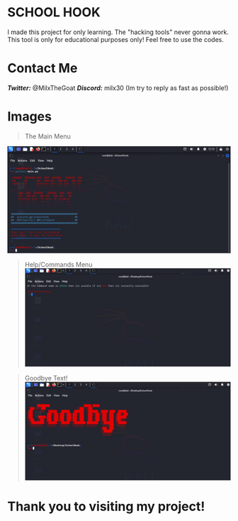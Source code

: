 # SCHOOL HOOK

I made this project for only learning. The "hacking tools" never gonna work.
This tool is only for educational purposes only!
Feel free to use the codes.

# Contact Me

***Twitter:*** @MilxTheGoat
***Discord:*** milx30
(Im try to reply as fast as possible!)


# Images

> The Main Menu

![A picture of the School Hook Main Menu :) ](https://github.com/MilxDEV/SchoolHook/blob/main/images/menu.png)


> Help/Commands Menu
![A picture of the help/command menu](https://github.com/MilxDEV/SchoolHook/blob/main/images/HelpMenu.PNG)

> Goodbye Text!
![A "simple" goodbye text ;D](https://github.com/MilxDEV/SchoolHook/blob/main/images/Goodbye.PNG)


# Thank you to visiting my project!
